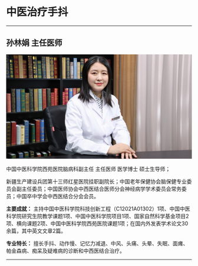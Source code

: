 # 中医治疗手抖

---

## 孙林娟 主任医师

![1679214132324](image/c03_103/1679214132324.png)

中国中医科学院西苑医院脑病科副主任 主任医师 医学博士 硕士生导师；

新疆生产建设兵团第十三师红星医院挂职副院长；中国老年保健协会脑保健专业委员会副主任委员；中国医师协会中西医结合医师分会神经病学学术委员会常务委员；中国卒中学会中西医结合分会会员。


**主要成就：** 主持中国中医科学院科技创新工程（C12021A01302）1项、中国中医科学院研究生院教学课题1项、中国中医科学院项目1项、国家自然科学基金项目2项、横向课题2项、中国中医科学院西苑医院课题1项；在国内外发表学术论文30余篇，其中英文文章2篇。


**专业特长：** 擅长手抖、动作慢、记忆力减退、中风、头痛、头晕、失眠、面瘫、帕金森病、痴呆及疑难病的诊断和中西医结合治疗。

---
